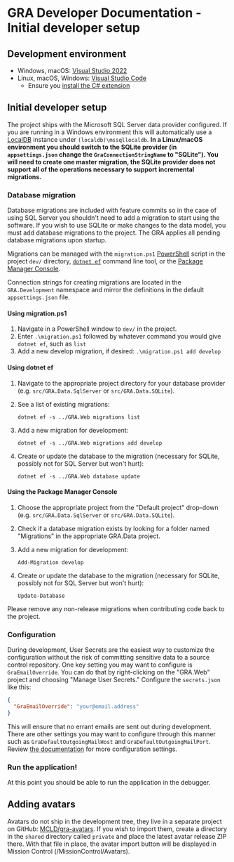 # GRA Developer Documentation - Initial developer setup

## Development environment

- Windows, macOS: [Visual Studio 2022](https://www.visualstudio.com/vs/)
- Linux, macOS, Windows: [Visual Studio Code](https://code.visualstudio.com/)
  - Ensure you [install the C# extension](https://code.visualstudio.com/docs/runtimes/dotnet)

## Initial developer setup

The project ships with the Microsoft SQL Server data provider configured. If you are running in a Windows environment this will automatically use a [LocalDB](https://msdn.microsoft.com/en-us/library/hh510202.aspx) instance under `(localdb)\mssqllocaldb`. **In a Linux/macOS environment you should switch to the SQLite provider (in `appsettings.json` change the `GraConnectionStringName` to "SQLite"). You will need to create one master migration, the SQLite provider does not support all of the operations necessary to support incremental migrations.**

### Database migration

Database migrations are included with feature commits so in the case of using SQL Server you shouldn't need to add a migration to start using the software. If you wish to use SQLite or make changes to the data model, you must add database migrations to the project. The GRA applies all pending database migrations upon startup.

Migrations can be managed with the `migration.ps1` [PowerShell](https://github.com/PowerShell/PowerShell) script in the project `dev/` directory, [`dotnet ef`](https://docs.microsoft.com/en-us/ef/core/miscellaneous/cli/dotnet) command line tool, or the [Package Manager Console](https://docs.microsoft.com/en-us/ef/core/miscellaneous/cli/powershell).

Connection strings for creating migrations are located in the `GRA.Development` namespace and mirror the definitions in the default `appsettings.json` file.

#### Using migration.ps1

1. Navigate in a PowerShell window to `dev/` in the project.
2. Enter `.\migration.ps1` followed by whatever command you would give `dotnet ef`, such as `list`
3. Add a new develop migration, if desired: `.\migration.ps1 add develop`

#### Using dotnet ef

1. Navigate to the appropriate project directory for your database provider (e.g. `src/GRA.Data.SqlServer` or `src/GRA.Data.SQLite`).
2. See a list of existing migrations:

   `dotnet ef -s ../GRA.Web migrations list`

3. Add a new migration for development:

   `dotnet ef -s ../GRA.Web migrations add develop`

4. Create or update the database to the migration (necessary for SQLite, possibly not for SQL Server but won't hurt):

   `dotnet ef -s ../GRA.Web database update`

#### Using the Package Manager Console

1. Choose the appropriate project from the "Default project" drop-down (e.g. `src/GRA.Data.SqlServer` or `src/GRA.Data.SQLite`).
2. Check if a database migration exists by looking for a folder named "Migrations" in the appropriate GRA.Data project.
3. Add a new migration for development:

   `Add-Migration develop`

4. Create or update the database to the migration (necessary for SQLite, possibly not for SQL Server but won't hurt):

   `Update-Database`

Please remove any non-release migrations when contributing code back to the project.

### Configuration

During development, User Secrets are the easiest way to customize the configuration without the risk of committing sensitive data to a source control repository. One key setting you may want to configure is `GraEmailOverride`. You can do that by right-clicking on the "GRA.Web" project and choosing "Manage User Secrets." Configure the `secrets.json` like this:

```json
{
  "GraEmailOverride": "your@email.address"
}
```

This will ensure that no errant emails are sent out during development. There are other settings you may want to configure through this manner such as `GraDefaultOutgoingMailHost` and `GraDefaultOutgoingMailPort`. Review [the documentation](http://manual.greatreadingadventure.com/en/latest/technical/appsettings/) for more configuration settings.

### Run the application!

At this point you should be able to run the application in the debugger.

## Adding avatars

Avatars do not ship in the development tree, they live in a separate project on GitHub: [MCLD/gra-avatars](https://github.com/MCLD/gra-avatars). If you wish to import them, create a directory in the `shared` directory called `private` and place the latest avatar release ZIP there. With that file in place, the avatar import button will be displayed in Mission Control (/MissionControl/Avatars).
